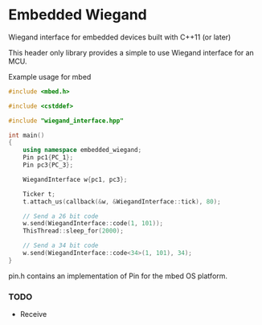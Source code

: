 # Embedded Wiegand

Wiegand interface for embedded devices built with C++11 (or later)

This header only library provides a simple to use Wiegand interface for an MCU.

Example usage for mbed

```cpp
#include <mbed.h>

#include <cstddef>

#include "wiegand_interface.hpp"

int main()
{
    using namespace embedded_wiegand;
    Pin pc1{PC_1};
    Pin pc3{PC_3};

    WiegandInterface w{pc1, pc3};

    Ticker t;
    t.attach_us(callback(&w, &WiegandInterface::tick), 80);

    // Send a 26 bit code
    w.send(WiegandInterface::code(1, 101));
    ThisThread::sleep_for(2000);

    // Send a 34 bit code
    w.send(WiegandInterface::code<34>(1, 101), 34);
}

```

pin.h contains an implementation of Pin for the mbed OS platform.

### TODO
 - Receive
